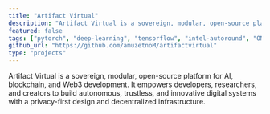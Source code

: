 ```yaml
---
title: "Artifact Virtual"
description: "Artifact Virtual is a sovereign, modular, open-source platform for AI, blockchain, and Web3 development."
featured: false
tags: ["pytorch", "deep-learning", "tensorflow", "intel-autoround", "ONNX", "Ollama"]
github_url: "https://github.com/amuzetnoM/artifactvirtual"
type: "projects"
---
```


Artifact Virtual is a sovereign, modular, open-source platform for AI, blockchain, and Web3 development. It empowers developers, researchers, and creators to build autonomous, trustless, and innovative digital systems with a privacy-first design and decentralized infrastructure.
